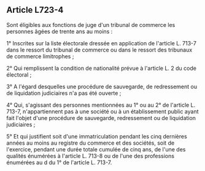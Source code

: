 Article L723-4
----
Sont éligibles aux fonctions de juge d'un tribunal de commerce les personnes
âgées de trente ans au moins :

1° Inscrites sur la liste électorale dressée en application de l'article L.
713-7 dans le ressort du tribunal de commerce ou dans le ressort des tribunaux
de commerce limitrophes ;

2° Qui remplissent la condition de nationalité prévue à l'article L. 2 du code
électoral ;

3° A l'égard desquelles une procédure de sauvegarde, de redressement ou de
liquidation judiciaires n'a pas été ouverte ;

4° Qui, s'agissant des personnes mentionnées au 1° ou au 2° de l'article L.
713-7, n'appartiennent pas à une société ou à un établissement public ayant fait
l'objet d'une procédure de sauvegarde, redressement ou de liquidation
judiciaires ;

5° Et qui justifient soit d'une immatriculation pendant les cinq dernières
années au moins au registre du commerce et des sociétés, soit de l'exercice,
pendant une durée totale cumulée de cinq ans, de l'une des qualités énumérées à
l'article L. 713-8 ou de l'une des professions énumérées au d du 1° de l'article
L. 713-7.
